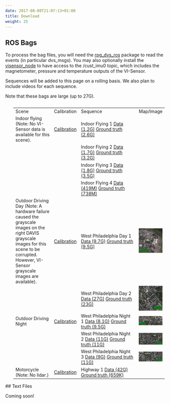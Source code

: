 ```yaml
---
date: 2017-08-08T21:07:13+01:00
title: Download
weight: 25
---
```


## ROS Bags

To process the bag files, you will need the <a href="https://github.com/uzh-rpg/rpg_dvs_ros">rpg_dvs_ros</a> package to read the events (in particular dvs_msgs). You may also optionally install the <a href="https://github.com/ethz-asl/visensor_node">visensor_node</a> to have access to the /cust_imu0 topic, which includes the magnetometer, pressure and temperature outputs of the VI-Sensor.

Sequences will be added to this page on a rolling basis. We also plan to include videos for each sequence.

Note that these bags are large (up to 27G).

<div style='float:left;margin-left:5%'>
<table>
<col width="30%">
<col width="10%">
<col width="50%">
<tr><td>Scene</td><td>Calibration</td><td>Sequence</td><td>Map/Image</td></tr>
<tr>
<td>Indoor flying (Note: No VI-Sensor data is available for this scene).</td>
<td>
<a href="http://visiondata.cis.upenn.edu/mvsec/indoor_flying/indoor_flying_calib.zip">Calibration</a>
</td>
<td>
Indoor Flying 1 <a href="http://visiondata.cis.upenn.edu/mvsec/indoor_flying/indoor_flying1_data.bag">Data (1.2G)</a> <a href="http://visiondata.cis.upenn.edu/mvsec/indoor_flying/indoor_flying1_gt.bag">Ground truth (2.6G)</a>
</td>
</tr>
<tr>
<td>
</td>
<td>
</td>
<td>
Indoor Flying 2 <a href="http://visiondata.cis.upenn.edu/mvsec/indoor_flying/indoor_flying2_data.bag">Data (1.7G)</a> <a href="http://visiondata.cis.upenn.edu/mvsec/indoor_flying/indoor_flying2_gt.bag">Ground truth (3.2G)</a>
</td>
</tr>
<tr>
<td>
</td>
<td>
</td>
<td>
Indoor Flying 3 <a href="http://visiondata.cis.upenn.edu/mvsec/indoor_flying/indoor_flying3_data.bag">Data (1.8G)</a> <a href="http://visiondata.cis.upenn.edu/mvsec/indoor_flying/indoor_flying3_gt.bag">Ground truth (3.5G)</a>
</td>
</tr>
<tr>
<td>
</td>
<td>
</td>
<td>
Indoor Flying 4 <a href="http://visiondata.cis.upenn.edu/mvsec/indoor_flying/indoor_flying4_data.bag">Data (419M)</a> <a href="http://visiondata.cis.upenn.edu/mvsec/indoor_flying/indoor_flying4_gt.bag">Ground truth (738M)</a>
</td>
</tr>
<tr>
<td>Outdoor Driving Day (Note: A hardware failure caused the grayscale images on the right DAVIS grayscale images for this scene to be corrupted. However, VI-Sensor grayscale images are available).</td>
<td>
<a href="http://visiondata.cis.upenn.edu/mvsec/outdoor_day/outdoor_day_calib.zip">Calibration</a>
</td>
<td>
West Philadelphia Day 1 <a href="http://visiondata.cis.upenn.edu/mvsec/outdoor_day/west_philly_day1_data.bag">Data (9.7G)</a> <a href="http://visiondata.cis.upenn.edu/mvsec/outdoor_day/west_philly_day1_gt.bag">Ground truth (9.5G)</a>
</td>
<td>
<a target="_blank" href="../figs/gt_maps/west_philly_day1_traj.jpg">
<img src="../figs/gt_maps/west_philly_day1_traj.jpg" alt="west_philly_day1" style="max-height:150px"/>
</a>
</td>

</tr>
<tr>
<td>
</td>
<td>
</td>
<td>
West Philadelphia Day 2 <a href="http://visiondata.cis.upenn.edu/mvsec/outdoor_day/west_philly_day2_data.bag">Data (27G)</a> <a href="http://visiondata.cis.upenn.edu/mvsec/outdoor_day/west_philly_day2_gt.bag">Ground truth (23G)</a>
</td>
<td>
<a target="_blank" href="../figs/gt_maps/west_philly_day2_traj.jpg">
<img src="../figs/gt_maps/west_philly_day2_traj.jpg" alt="west_philly_day2" style="max-height:150px"/>
</a>
</td>
</tr>
<tr>
<td>Outdoor Driving Night</td>
<td>
<a href="http://visiondata.cis.upenn.edu/mvsec/outdoor_night/outdoor_night_calib.zip">Calibration</a>
</td>
<td>
West Philadelphia Night 1 <a href="http://visiondata.cis.upenn.edu/mvsec/outdoor_night/west_philly_night1_data.bag">Data (8.1G)</a> <a href="http://visiondata.cis.upenn.edu/mvsec/outdoor_night/west_philly_night1_gt.bag">Ground truth (9.5G)</a>
</td>
<td>
<a target="_blank" href="../figs/gt_maps/west_philly_night1_traj.jpg">
<img src="../figs/gt_maps/west_philly_night1_traj.jpg" alt="west_philly_night1" style="max-height:150px"/>
</a>
</td>
</tr>
<tr>
<td>
</td>
<td>
</td>
<td>
West Philadelphia Night 2 <a href="http://visiondata.cis.upenn.edu/mvsec/outdoor_night/west_philly_night2_data.bag">Data (11G)</a> <a href="http://visiondata.cis.upenn.edu/mvsec/outdoor_night/west_philly_night2_gt.bag">Ground truth (11G)</a>
</td>
<td>
<a target="_blank" href="../figs/gt_maps/west_philly_night2_traj.jpg">
<img src="../figs/gt_maps/west_philly_night2_traj.jpg" alt="west_philly_night2" style="max-height:150px"/>
</a>
</td>
</tr>
<tr>
<td>
</td>
<td>
</td>
<td>
West Philadelphia Night 3 <a href="http://visiondata.cis.upenn.edu/mvsec/outdoor_night/west_philly_night3_data.bag">Data (9G)</a> <a href="http://visiondata.cis.upenn.edu/mvsec/outdoor_night/west_philly_night3_gt.bag">Ground truth (11G)</a>
</td>
<td>
<a target="_blank" href="../figs/gt_maps/west_philly_night3_traj.jpg">
<img src="../figs/gt_maps/west_philly_night3_traj.jpg" alt="west_philly_night3" style="max-height:150px"/>
</a>
</td>
</tr>
<tr>
<td>Motorcycle (Note: No lidar.)</td>
<td>
<a href="http://visiondata.cis.upenn.edu/mvsec/motorcycle/motorcycle_calib.zip">Calibration</a>
</td>
<td>
Highway 1 <a href="http://visiondata.cis.upenn.edu/mvsec/motorcycle/motorcycle_data.bag">Data (42G)</a> <a href="http://visiondata.cis.upenn.edu/mvsec/motorcycle/motorcycle_gt.bag">Ground truth (659K)</a>
</td>
</tr>
</table>
</div>

<BR CLEAR="all">
## Text Files

Coming soon!
